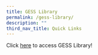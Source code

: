 ```yaml
---
title: GESS Library
permalink: /gess-library/
description: ""
third_nav_title: Quick Links
---
```

Click  [here](https://schoolibrary.moe.edu.sg/ganengseng/cgi-bin/spydus.exe/MSGTRN/WPAC/HOME) to access GESS Library!